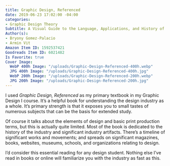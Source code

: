 ```yaml
---
title: Graphic Design, Referenced
date: 2019-06-23 17:02:00 -04:00
categories:
- Graphic Design Theory
Subtitle: A Visual Guide to the Language, Applications, and History of Graphic Design
Author(s):
- Bryony Gomez-Palacio
- Armin Vit
Amazon Item ID: 1592537421
Goodreads Item ID: 6021482
Is Favorite: true
Cover Image:
  WebP 400h Image: "/uploads/Graphic-Design-Referenced-400h.webp"
  JPG 400h Image: "/uploads/Graphic-Design-Referenced-400h.jpg"
  WebP 200h Image: "/uploads/Graphic-Design-Referenced-200h.webp"
  JPG 200h Image: "/uploads/Graphic-Design-Referenced-200h.jpg"
---
```


I used *Graphic Design, Referenced* as my primary textbook in my Graphic Design I course. It’s a helpful book for understanding the design industry as a whole. It’s primary strength is that it exposes you to small tastes of numerous subjects that can be the basis for extended study.

Of course it talks about the elements of design and basic print production terms, but this is actually quite limited. Most of the book is dedicated to the history of the industry and significant industry artifacts. There’s a timeline of significant works and movements; and spreads on significant magazines, books, websites, museums, schools, and organizations relating to design.

I’d consider this essential reading for any design student. Nothing else I’ve read in books or online will familiarize you with the industry as fast as this.